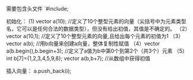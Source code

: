  需要包含头文件
 `#include<vector>;
 
 初始化：
 (1) vector<int> a(10); //定义了10个整型元素的向量（尖括号中为元素类型名，它可以是任何合法的数据类型），但没有给出初值，其值是不确定的。
（2）vector<int> a(10,1); //定义了10个整型元素的向量,且给出每个元素的初值为1   （3）vector<int> a(b); //用b向量来创建a向量，整体复制性赋值
（4）vector<int> a(b.begin(),b.begin+3); //定义了a值为b中第0个到第2个（共3个）元素
（5）int b[7]={1,2,3,4,5,9,8};
	 vector<int> a(b,b+7); //从数组中获得初值

插入向量：
a.push_back(i);